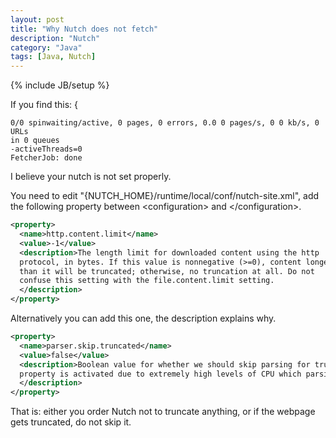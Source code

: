 ```yaml
---
layout: post
title: "Why Nutch does not fetch"
description: "Nutch"
category: "Java"
tags: [Java, Nutch]
---
```

{% include JB/setup %}

If you find this:
{
```
0/0 spinwaiting/active, 0 pages, 0 errors, 0.0 0 pages/s, 0 0 kb/s, 0 URLs
in 0 queues
-activeThreads=0
FetcherJob: done
```

I believe your nutch is not set properly.

You need to edit "{NUTCH_HOME}/runtime/local/conf/nutch-site.xml", add the following property between &lt;configuration&gt; and &lt;/configuration&gt;.

```XML
<property>
  <name>http.content.limit</name>
  <value>-1</value>
  <description>The length limit for downloaded content using the http
  protocol, in bytes. If this value is nonnegative (>=0), content longer
  than it will be truncated; otherwise, no truncation at all. Do not
  confuse this setting with the file.content.limit setting.
  </description>
</property>
```

Alternatively you can add this one, the description explains why.

```XML
<property>
  <name>parser.skip.truncated</name>
  <value>false</value>
  <description>Boolean value for whether we should skip parsing for truncated documents. By default this 
  property is activated due to extremely high levels of CPU which parsing can sometimes take.  
  </description>
</property>
```

That is: either you order Nutch not to truncate anything, or if the webpage gets truncated, do not skip it.